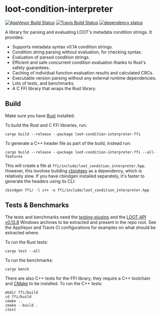 loot-condition-interpreter
==========================

[![AppVeyor Build Status](https://ci.appveyor.com/api/projects/status/github/loot/loot-condition-interpreter?branch=master&svg=true)](https://ci.appveyor.com/project/loot/loot-condition-interpreter)
[![Travis Build Status](https://travis-ci.org/loot/loot-condition-interpreter.svg?branch=master)](https://travis-ci.org/loot/loot-condition-interpreter)
[![dependency status](https://deps.rs/repo/github/Ortham/libloadorder/status.svg)](https://deps.rs/repo/github/loot/loot-condition-interpreter)

A library for parsing and evaluating LOOT's metadata condition strings. It
provides:

- Supports metadata syntax v0.14 condition strings.
- Condition string parsing without evaluation, for checking syntax.
- Evaluation of parsed condition strings.
- Efficient and safe concurrent condition evaluation thanks to Rust's safety 
  guarantees.
- Caching of individual function evaluation results and calculated CRCs.
- Executable version parsing without any external runtime dependencies.
- Lots of tests, and benchmarks.
- A C FFI library that wraps the Rust library.

## Build

Make sure you have [Rust](https://www.rust-lang.org/) installed.

To build the Rust and C FFI libraries, run:

```
cargo build --release --package loot-condition-interpreter-ffi
```

To generate a C++ header file as part of the build, instead run:

```
cargo build --release --package loot-condition-interpreter-ffi --all-features
```

This will create a file at `ffi/include/loot_condition_interpreter.hpp`.
However, this involves building [cbindgen](https://github.com/eqrion/cbindgen)
as a dependency, which is relatively slow. If you have cbindgen installed
separately, it's faster to generate the headers using its CLI:

```
cbindgen ffi/ -l c++ -o ffi/include/loot_condition_interpreter.hpp
```

## Tests & Benchmarks

The tests and benchmarks need the [testing-plugins](https://github.com/WrinklyNinja/testing-plugins)
and the [LOOT API v0.13.8](https://github.com/loot/loot-api/releases/tag/0.13.8)
Windows archives to be extracted and present in the repo root. See the AppVeyor
and Travis CI configurations for examples on what should be extracted where.

To run the Rust tests:

```
cargo test --all
```

To run the benchmarks:

```
cargo bench
```

There are also C++ tests for the FFI library, they require a C++ toolchain and
[CMake](https://cmake.org/) to be installed. To run the C++ tests:

```
mkdir ffi/build
cd ffi/build
cmake ..
cmake --build .
ctest
```
